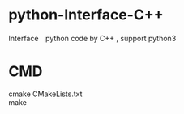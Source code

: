 # python-Interface-C++
Interface　python code by C++ , support python3
# CMD
cmake CMakeLists.txt  
make
